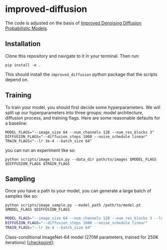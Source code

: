# improved-diffusion

The code is adjusted on the basis of [Improved Denoising Diffusion Probabilistic Models](https://arxiv.org/abs/2102.09672).


## Installation

Clone this repository and navigate to it in your terminal. Then run:

```
pip install -e .
```

This should install the `improved_diffusion` python package that the scripts depend on.


## Training

To train your model, you should first decide some hyperparameters. We will split up our hyperparameters into three groups: model architecture, diffusion process, and training flags. Here are some reasonable defaults for a baseline:

```
MODEL_FLAGS="--image_size 64 --num_channels 128 --num_res_blocks 3"
DIFFUSION_FLAGS="--diffusion_steps 1000 --noise_schedule linear"
TRAIN_FLAGS="--lr 3e-4 --batch_size 64"
```

you can run an experiment like so:

```
python scripts/image_train.py --data_dir path/to/images $MODEL_FLAGS $DIFFUSION_FLAGS $TRAIN_FLAGS
```

## Sampling

Once you have a path to your model, you can generate a large batch of samples like so:

```
python scripts/image_sample.py --model_path /path/to/model.pt $MODEL_FLAGS $DIFFUSION_FLAGS
```



```bash
MODEL_FLAGS="--image_size 64 --num_channels 128 --num_res_blocks 3 --learn_sigma True --dropout 0.3"
DIFFUSION_FLAGS="--diffusion_steps 1000 --noise_schedule linear"
TRAIN_FLAGS="--lr 3e-4 --batch_size 64"
```

Class-conditional ImageNet-64 model (270M parameters, trained for 250K iterations) [[checkpoint](https://openaipublic.blob.core.windows.net/diffusion/march-2021/imagenet64_cond_270M_250K.pt)]:


